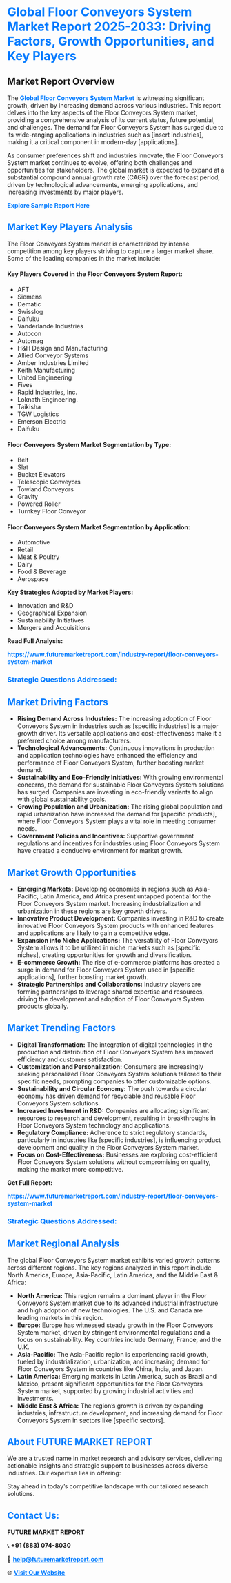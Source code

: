 <h1 style="color: #007BFF;">Global Floor Conveyors System Market Report 2025-2033: Driving Factors, Growth Opportunities, and Key Players</h1>

<section id="overview">
<h2>Market Report Overview</h2>
<p>The <a href="https://www.futuremarketreport.com/industry-report/floor-conveyors-system-market" style="color: #007BFF; text-decoration: none;"><strong>Global Floor Conveyors System Market</strong></a> is witnessing significant growth, driven by increasing demand across various industries. This report delves into the key aspects of the Floor Conveyors System market, providing a comprehensive analysis of its current status, future potential, and challenges. The demand for Floor Conveyors System has surged due to its wide-ranging applications in industries such as [insert industries], making it a critical component in modern-day [applications].</p>
<p>As consumer preferences shift and industries innovate, the Floor Conveyors System market continues to evolve, offering both challenges and opportunities for stakeholders. The global market is expected to expand at a substantial compound annual growth rate (CAGR) over the forecast period, driven by technological advancements, emerging applications, and increasing investments by major players.</p>
</section>

<section id="overview">
<p><a href="https://www.futuremarketreport.com/request-sample/reportId=61652" style="color: #007BFF; text-decoration: none;"><strong>Explore Sample Report Here</strong></a></p>
</section>

<section id="key-players">
<h2 style="color: #007BFF;">Market Key Players Analysis</h2>
<p>The Floor Conveyors System market is characterized by intense competition among key players striving to capture a larger market share. Some of the leading companies in the market include:</p>
<h4>Key Players Covered in the Floor Conveyors System Report:</h4>
<ul><li>AFT</li><li>Siemens</li><li>Dematic</li><li>Swisslog</li><li>Daifuku</li><li>Vanderlande Industries</li><li>Autocon</li><li>Automag</li><li>H&amp;H Design and Manufacturing</li><li>Allied Conveyor Systems</li><li>Amber Industries Limited</li><li>Keith Manufacturing</li><li>United Engineering</li><li>Fives</li><li>Rapid Industries, Inc.</li><li>Loknath Engineering.</li><li>Taikisha</li><li>TGW Logistics</li><li>Emerson Electric</li><li>Daifuku</li></ul>
<h4>Floor Conveyors System Market Segmentation by Type:</h4>
<ul><li>Belt</li><li>Slat</li><li>Bucket Elevators</li><li>Telescopic Conveyors</li><li>Towland Conveyors</li><li>Gravity</li><li>Powered Roller</li><li>Turnkey Floor Conveyor</li></ul>

<h4>Floor Conveyors System Market Segmentation by Application:</h4>
<ul><li>Automotive</li><li>Retail</li><li>Meat &amp; Poultry</li><li>Dairy</li><li>Food &amp; Beverage</li><li>Aerospace</li></ul>
<p><strong>Key Strategies Adopted by Market Players:</strong></p>
<ul>
<li>Innovation and R&D</li>
<li>Geographical Expansion</li>
<li>Sustainability Initiatives</li>
<li>Mergers and Acquisitions</li>
</ul>
</section>

<section>
<p><strong>Read Full Analysis: </strong></p><a href="https://www.futuremarketreport.com/industry-report/floor-conveyors-system-market" style="color: #007BFF; text-decoration: none;"><strong>https://www.futuremarketreport.com/industry-report/floor-conveyors-system-market</strong></a>
<h3 style="color: #007BFF;">Strategic Questions Addressed:</h3>
</section>

<section id="driving-factors">
<h2 style="color: #007BFF;">Market Driving Factors</h2>
<ul>
<li><strong>Rising Demand Across Industries:</strong> The increasing adoption of Floor Conveyors System in industries such as [specific industries] is a major growth driver. Its versatile applications and cost-effectiveness make it a preferred choice among manufacturers.</li>
<li><strong>Technological Advancements:</strong> Continuous innovations in production and application technologies have enhanced the efficiency and performance of Floor Conveyors System, further boosting market demand.</li>
<li><strong>Sustainability and Eco-Friendly Initiatives:</strong> With growing environmental concerns, the demand for sustainable Floor Conveyors System solutions has surged. Companies are investing in eco-friendly variants to align with global sustainability goals.</li>
<li><strong>Growing Population and Urbanization:</strong> The rising global population and rapid urbanization have increased the demand for [specific products], where Floor Conveyors System plays a vital role in meeting consumer needs.</li>
<li><strong>Government Policies and Incentives:</strong> Supportive government regulations and incentives for industries using Floor Conveyors System have created a conducive environment for market growth.</li>
</ul>
</section>

<section id="growth-opportunities">
<h2 style="color: #007BFF;">Market Growth Opportunities</h2>
<ul>
<li><strong>Emerging Markets:</strong> Developing economies in regions such as Asia-Pacific, Latin America, and Africa present untapped potential for the Floor Conveyors System market. Increasing industrialization and urbanization in these regions are key growth drivers.</li>
<li><strong>Innovative Product Development:</strong> Companies investing in R&D to create innovative Floor Conveyors System products with enhanced features and applications are likely to gain a competitive edge.</li>
<li><strong>Expansion into Niche Applications:</strong> The versatility of Floor Conveyors System allows it to be utilized in niche markets such as [specific niches], creating opportunities for growth and diversification.</li>
<li><strong>E-commerce Growth:</strong> The rise of e-commerce platforms has created a surge in demand for Floor Conveyors System used in [specific applications], further boosting market growth.</li>
<li><strong>Strategic Partnerships and Collaborations:</strong> Industry players are forming partnerships to leverage shared expertise and resources, driving the development and adoption of Floor Conveyors System products globally.</li>
</ul>
</section>

<section id="trending-factors">
<h2 style="color: #007BFF;">Market Trending Factors</h2>
<ul>
<li><strong>Digital Transformation:</strong> The integration of digital technologies in the production and distribution of Floor Conveyors System has improved efficiency and customer satisfaction.</li>
<li><strong>Customization and Personalization:</strong> Consumers are increasingly seeking personalized Floor Conveyors System solutions tailored to their specific needs, prompting companies to offer customizable options.</li>
<li><strong>Sustainability and Circular Economy:</strong> The push towards a circular economy has driven demand for recyclable and reusable Floor Conveyors System solutions.</li>
<li><strong>Increased Investment in R&D:</strong> Companies are allocating significant resources to research and development, resulting in breakthroughs in Floor Conveyors System technology and applications.</li>
<li><strong>Regulatory Compliance:</strong> Adherence to strict regulatory standards, particularly in industries like [specific industries], is influencing product development and quality in the Floor Conveyors System market.</li>
<li><strong>Focus on Cost-Effectiveness:</strong> Businesses are exploring cost-efficient Floor Conveyors System solutions without compromising on quality, making the market more competitive.</li>
</ul>
</section>

<section>
<p><strong>Get Full Report: </strong></p><a href="https://www.futuremarketreport.com/industry-report/floor-conveyors-system-market" style="color: #007BFF; text-decoration: none;"><strong>https://www.futuremarketreport.com/industry-report/floor-conveyors-system-market</strong></a>
<h3 style="color: #007BFF;">Strategic Questions Addressed:</h3>
</section>


<section id="regional-analysis">
<h2 style="color: #007BFF;">Market Regional Analysis</h2>
<p>The global Floor Conveyors System market exhibits varied growth patterns across different regions. The key regions analyzed in this report include North America, Europe, Asia-Pacific, Latin America, and the Middle East & Africa:</p>
<ul>
<li><strong>North America:</strong> This region remains a dominant player in the Floor Conveyors System market due to its advanced industrial infrastructure and high adoption of new technologies. The U.S. and Canada are leading markets in this region.</li>
<li><strong>Europe:</strong> Europe has witnessed steady growth in the Floor Conveyors System market, driven by stringent environmental regulations and a focus on sustainability. Key countries include Germany, France, and the U.K.</li>
<li><strong>Asia-Pacific:</strong> The Asia-Pacific region is experiencing rapid growth, fueled by industrialization, urbanization, and increasing demand for Floor Conveyors System in countries like China, India, and Japan.</li>
<li><strong>Latin America:</strong> Emerging markets in Latin America, such as Brazil and Mexico, present significant opportunities for the Floor Conveyors System market, supported by growing industrial activities and investments.</li>
<li><strong>Middle East & Africa:</strong> The region’s growth is driven by expanding industries, infrastructure development, and increasing demand for Floor Conveyors System in sectors like [specific sectors].</li>
</ul>
</section>

<footer>
<h2 style="color: #007BFF;">About FUTURE MARKET REPORT</h2>
<p>We are a trusted name in market research and advisory services, delivering actionable insights and strategic support to businesses across diverse industries. Our expertise lies in offering:</p>

<p>Stay ahead in today’s competitive landscape with our tailored research solutions.</p>

<h2 style="color: #007BFF;">Contact Us:</h2>
<p><strong>FUTURE MARKET REPORT</strong></p>
<p>📞 <strong>+91 (883) 074-8030</strong></p>
<p>📧 <strong><a href="mailto:help@futuremarketreport.com" style="color: #007BFF;">help@futuremarketreport.com</a></strong></p>
<p>🌐 <strong><a href="https://www.futuremarketreport.com/" style="color: #007BFF;">Visit Our Website</a></strong></p>
</footer>